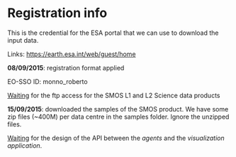 # Registration info
This is the credential for the ESA portal that we can use to download the input data.

Links:
https://earth.esa.int/web/guest/home

**08/09/2015**: registration format applied

EO-SSO ID: monno_roberto

<u>Waiting</u> for the ftp access for the SMOS L1 and L2 Science data products

**15/09/2015**: downloaded the samples of the SMOS product.
We have some zip files (~400M) per data centre in the samples folder.
Ignore the unzipped files.

<u>Waiting</u> for the design of the API between the *agents* and the *visualization application*.
